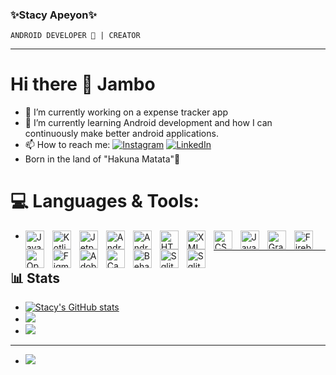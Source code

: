 ### ✨Stacy Apeyon✨

`ANDROID DEVELOPER 📱 | CREATOR` 

---
# Hi there 👋 Jambo


- 🔭 I’m currently working on a expense tracker app
- 🌱 I’m currently learning Android development and how I can continuously make better android applications.
- 📫 How to reach me:  [![Instagram](https://img.shields.io/badge/Instagram-%23E4405F.svg?logo=Instagram&logoColor=white)](https://instagram.com/lerampen_stacy) [![LinkedIn](https://img.shields.io/badge/LinkedIn-%230077B5.svg?logo=linkedin&logoColor=white)](https://linkedin.com/in/stacy-apeyon-) 
- Born in the land of "Hakuna Matata"🦁
  
# 💻 Languages & Tools:
-  <img align="left" alt="Java" width="30px" style="padding-right:10px;" src="https://cdn.jsdelivr.net/gh/devicons/devicon/icons/java/java-original.svg"/><img align="left" alt="Kotlin" width="30px" style="padding-right:10px;" src="https://cdn.jsdelivr.net/gh/devicons/devicon@latest/icons/kotlin/kotlin-original.svg"/>
<img align="left" alt="Jetpack Compose" width="30px" style="padding-right:10px;" src="https://cdn.jsdelivr.net/gh/devicons/devicon@latest/icons/jetpackcompose/jetpackcompose-original.svg"/> <img align="left" alt="Android Studio" width="30px" style="padding-right:10px;" src="https://cdn.jsdelivr.net/gh/devicons/devicon/icons/androidstudio/androidstudio-original.svg"/> <img align="left" alt="Android" width="30px" style="padding-right:10px;" src="https://cdn.jsdelivr.net/gh/devicons/devicon/icons/android/android-plain-wordmark.svg"/> <img align="left" alt="HTML5" width="30px" style="padding-right:10px;" src="https://cdn.jsdelivr.net/gh/devicons/devicon/icons/html5/html5-original-wordmark.svg"/> <img align="left" alt="XML" width="30px" style="padding-right:10px;" src="https://cdn.jsdelivr.net/gh/devicons/devicon/icons/xml/xml-original.svg"/> <img align="left" alt="CSS" width="30px" style="padding-right:10px;" src="https://cdn.jsdelivr.net/gh/devicons/devicon/icons/css3/css3-original-wordmark.svg"/> <img align="left" alt="Javascript" width="30px" style="padding-right:10px;" src="https://cdn.jsdelivr.net/gh/devicons/devicon/icons/javascript/javascript-original.svg"/> <img align="left" alt="Gradle" width="30px" style="padding-right:10px;" src="https://cdn.jsdelivr.net/gh/devicons/devicon/icons/gradle/gradle-original.svg"/> <img align="left" alt="Firebase" width="30px" style="padding-right:10px;" src="https://cdn.jsdelivr.net/gh/devicons/devicon/icons/firebase/firebase-original-wordmark.svg"/> <img align="left" alt="Open CV" width="30px" style="padding-right:10px;" src="https://cdn.jsdelivr.net/gh/devicons/devicon/icons/opencv/opencv-original-wordmark.svg"/> <img align="left" alt="Figma" width="30px" style="padding-right:10px;" src="https://cdn.jsdelivr.net/gh/devicons/devicon/icons/figma/figma-original.svg"/> <img align="left" alt="Adobe XD" width="30px" style="padding-right:10px;" src="https://cdn.jsdelivr.net/gh/devicons/devicon/icons/xd/xd-original.svg"/> <img align="left" alt="Canva" width="30px" style="padding-right:10px;" src="https://cdn.jsdelivr.net/gh/devicons/devicon/icons/canva/canva-original.svg"/> <img align="left" alt="Behance" width="30px" style="padding-right:10px;" src="https://cdn.jsdelivr.net/gh/devicons/devicon/icons/behance/behance-original.svg"/> <img align="left" alt="Sqlite" width="30px" style="padding-right:10px;" src="https://cdn.jsdelivr.net/gh/devicons/devicon/icons/sqlite/sqlite-original.svg"/> <img align="left" alt="Sqlite" width="30px" style="padding-right:10px;" src="https://cdn.jsdelivr.net/gh/devicons/devicon/icons/mysql/mysql-original-wordmark.svg"/>
   
---

## 📊 Stats
- [![Stacy's GitHub stats](https://github-readme-stats.vercel.app/api?username=Lerampen&hide=contribs,prs&show_icons=true&theme=synthwave)](https://github.com/anuraghazra/github-readme-stats)
- ![](https://github-readme-streak-stats.herokuapp.com/?user=Lerampen&theme=dark&hide_border=false)</br>
- ![](https://github-readme-stats.vercel.app/api/top-langs/?username=Lerampen&theme=dark&hide_border=false&include_all_commits=true&count_private=true&layout=compact)
- ---
- [![](https://visitcount.itsvg.in/api?id=Lerampen&icon=0&color=5)](https://visitcount.itsvg.in)



